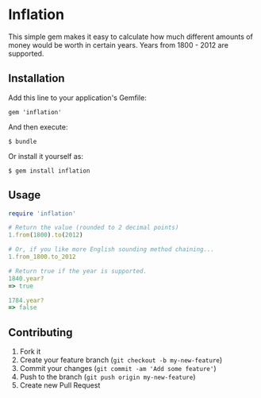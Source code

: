 # Inflation

This simple gem makes it easy to calculate how much different amounts of money
would be worth in certain years. Years from 1800 - 2012 are supported.

## Installation

Add this line to your application's Gemfile:

    gem 'inflation'

And then execute:

    $ bundle

Or install it yourself as:

    $ gem install inflation

## Usage

```ruby
require 'inflation'

# Return the value (rounded to 2 decimal points)
1.from(1800).to(2012)

# Or, if you like more English sounding method chaining...
1.from_1800.to_2012

# Return true if the year is supported.
1840.year?
=> true

1784.year?
=> false
```

## Contributing

1. Fork it
2. Create your feature branch (`git checkout -b my-new-feature`)
3. Commit your changes (`git commit -am 'Add some feature'`)
4. Push to the branch (`git push origin my-new-feature`)
5. Create new Pull Request

